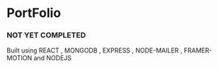 # PortFolio
### NOT YET COMPLETED


Built using REACT , MONGODB , EXPRESS , NODE-MAILER , FRAMER-MOTION and NODEJS

